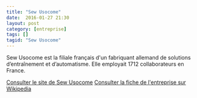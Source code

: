 ```yaml
---
title: "Sew Usocome"
date:  2016-01-27 21:30
layout: post
category: [entreprise]
tags: []
tagid: "Sew Usocome"
---
```


Sew Usocome est la filiale français d'un fabriquant allemand de solutions d’entraînement et d’automatisme. Elle employait 1712 collaborateurs en France.

[Consulter le site de Sew Usocome](http://www.usocome.com/)
[Consulter la fiche de l'entreprise sur Wikipedia](https://fr.wikipedia.org/wiki/SEW_Usocome)


